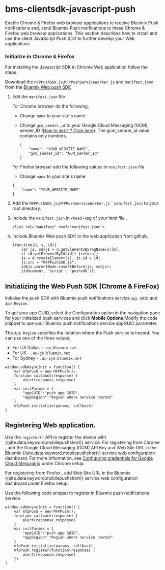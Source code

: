 # bms-clientsdk-javascript-push

Enable Chrome & Firefox web browser applications to receive Bluemix Push notifications and, send Bluemix Push
notifications to these Chrome & Firefox web browser applications. This section describes how to install and use the client
JavaScript Push SDK to further develop your Web applications.

### Initialize in Chrome & Firefox

For installing the Javascript SDK in Chrome Web application follow the steps.

Download the `MFPPushSDK.js`,`MFPPushServiceWorker.js` and `manifest.json` from the [Bluemix Web push SDK](https://github.com/ibm-bluemix-mobile-services/bms-clientsdk-javascript-push)

1. Edit the `manifest.json` file

	For Chrome browser do the following,

	* Change `name` to your site's name
	* Change `gcm_sender_id` to your Google Cloud Messaging (GCM) sender_ID ([How to get it ? Click here](t_push_provider_android.html)). The gcm_sender_id value contains only numbers.
	
		```
		{
			"name": "YOUR_WEBSITE_NAME",
			"gcm_sender_id": "GCM_Sender_Id"
		}
		```
	
	For Firefox browser add the following values in `manifest.json` file.
	
	* Change `name` to your site's name
	
	```
	{
		"name": "YOUR_WEBSITE_NAME"
	}
	```

2. Add the `MFPPushSDK.js`,`MFPPushServiceWorker.js``manifest.json` to your root directory. 

3. Include the `manifest.json` in `<head>` tag of your html file .

	```
	<link rel="manifest" href="manifest.json">
	```
4. Include Bluemix Web push SDK to the web application from github.

	```
	(function(d, s, id){
		var js, sdkjs = d.getElementsByTagName(s)[0];
		if (d.getElementById(id)) {return;}
		js = d.createElement(s); js.id = id;
		js.src = "MFPPushSDK.js";
		sdkjs.parentNode.insertBefore(js, sdkjs);
		}(document, 'script', 'pushsdk'));
	
	```


## Initializing the Web Push SDK (Chrome & FireFox)

Initialse the push SDK with Bluemix push notifications service `app GUID` and `app Region`.  

To get your app GUID, select the Configuration option in the navigation pane for your initialized push services and click **Mobile Options**.Modify the code snippet to use your Bluemix push notifications service appGUID parameter.

The `App Region` specifies the location where the Push service is hosted. You can use one of the three values:

- For US Dallas - `.ng.bluemix.net`
- For UK - `.eu-gb.bluemix.net`
- For Sydney - `.au-syd.bluemix.net`

```
window.sdkAsyncInit = function() {
    var mfpPush = new MFPPush();
    function callback(response) {
        alert(response.response)
    }
    var initParams = {
        "appGUID":"push app GUID",
        "appRegion":"Region where service hosted"
    }
    mfpPush.initialize(params, callback)
}
```

## Registering Web application.

Use the `register()` API to register the device with {{site.data.keyword.mobilepushshort}} service. For registering from Chrome , add the Google Cloud Messaging (GCM) API Key and Web Site URL  in the Bluemix {{site.data.keyword.mobilepushshort}} service web configuration dashboard. For more information, see [Configuring credentials for Google Cloud Messaging](t_push_provider_android.html) under Chrome setup.

For registering from Firefox , add Web Site URL in the Bluemix {{site.data.keyword.mobilepushshort}} service web configuration dashboard under Firefox setup.

Use the following code snippet to register in Bluemix push notifications service.

```
window.sdkAsyncInit = function() {
	var mfpPush = new MFPPush();
	function callback(response) {
		alert(response.response)
	}
	var initParams = {
		"appGUID":"push app GUID",
		"appRegion":"Region where service hosted"
	}
	mfpPush.initialize(params, callback)
	mfpPush.register(function(response) {
		alert(response.response)
	})
}
```
